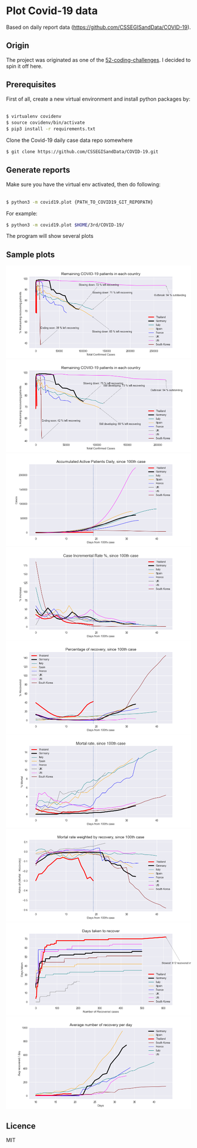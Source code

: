 # Plot Covid-19 data

Based on daily report data (https://github.com/CSSEGISandData/COVID-19).

## Origin

The project was originated as one of the [52-coding-challenges](https://github.com/tao-pr/52-challenges). I decided to spin it off here.

## Prerequisites

First of all, create a new virtual environment and install python packages by:

```bash

$ virtualenv covidenv
$ source covidenv/bin/activate
$ pip3 install -r requirements.txt
```

Clone the Covid-19 daily case data repo somewhere

```bash
$ git clone https://github.com/CSSEGISandData/COVID-19.git
```

## Generate reports

Make sure you have the virtual env activated, then do following:

```bash

$ python3 -m covid19.plot {PATH_TO_COVID19_GIT_REPOPATH}
```

For example:

```bash
$ python3 -m covid19.plot $HOME/3rd/COVID-19/
```

The program will show several plots

## Sample plots

![Sample plot](plots/fig-10.1-AA.png)
![Sample plot](plots/fig-10-AA.png)
![Sample plot](plots/fig-2-AA.png)
![Sample plot](plots/fig-3-AA.png)
![Sample plot](plots/fig-4-AA.png)
![Sample plot](plots/fig-5-AA.png)
![Sample plot](plots/fig-6-AA.png)
![Sample plot](plots/fig-8-AA.png)
![Sample plot](plots/fig-9-AA.png)

## Licence

MIT

